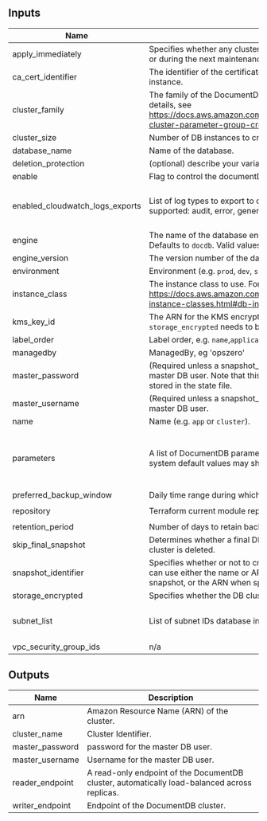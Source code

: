 ## Inputs

| Name | Description | Type | Default | Required |
|------|-------------|------|---------|:--------:|
| apply\_immediately | Specifies whether any cluster modifications are applied immediately, or during the next maintenance window. | `bool` | `true` | no |
| ca\_cert\_identifier | The identifier of the certificate authority (CA) certificate for the DB instance. | `string` | `null` | no |
| cluster\_family | The family of the DocumentDB cluster parameter group. For more details, see https://docs.aws.amazon.com/documentdb/latest/developerguide/db-cluster-parameter-group-create.html . | `string` | `"docdb5.0"` | no |
| cluster\_size | Number of DB instances to create in the cluster | `string` | `"2"` | no |
| database\_name | Name of the database. | `string` | n/a | yes |
| deletion\_protection | (optional) describe your variable | `bool` | `null` | no |
| enable | Flag to control the documentDB creation. | `bool` | `true` | no |
| enabled\_cloudwatch\_logs\_exports | List of log types to export to cloudwatch. The following log types are supported: audit, error, general, slowquery. | `list(string)` | <pre>[<br>  "audit",<br>  "profiler"<br>]</pre> | no |
| engine | The name of the database engine to be used for this DB cluster. Defaults to `docdb`. Valid values: `docdb`. | `string` | `"docdb"` | no |
| engine\_version | The version number of the database engine to use. | `string` | `""` | no |
| environment | Environment (e.g. `prod`, `dev`, `staging`). | `string` | `""` | no |
| instance\_class | The instance class to use. For more details, see https://docs.aws.amazon.com/documentdb/latest/developerguide/db-instance-classes.html#db-instance-class-specs . | `string` | `"db.t3.medium"` | no |
| kms\_key\_id | The ARN for the KMS encryption key. When specifying `kms_key_id`, `storage_encrypted` needs to be set to `true`. | `string` | `""` | no |
| label\_order | Label order, e.g. `name`,`application`. | `list(any)` | `[]` | no |
| managedby | ManagedBy, eg 'opszero' | `string` | `"hello@opszero.com"` | no |
| master\_password | (Required unless a snapshot\_identifier is provided) Password for the master DB user. Note that this may show up in logs, and it will be stored in the state file. | `string` | `""` | no |
| master\_username | (Required unless a snapshot\_identifier is provided) Username for the master DB user. | `string` | `"root"` | no |
| name | Name  (e.g. `app` or `cluster`). | `string` | `""` | no |
| parameters | A list of DocumentDB parameters to apply. Setting parameters to system default values may show a difference on imported resources. | <pre>list(object({<br>    apply_method = optional(string)<br>    name         = string<br>    value        = string<br>  }))</pre> | `[]` | no |
| preferred\_backup\_window | Daily time range during which the backups happen. | `string` | `"07:00-09:00"` | no |
| repository | Terraform current module repo | `string` | `"https://github.com/opszero/terraform-aws-documentdb"` | no |
| retention\_period | Number of days to retain backups for. | `string` | `"7"` | no |
| skip\_final\_snapshot | Determines whether a final DB snapshot is created before the DB cluster is deleted. | `bool` | `false` | no |
| snapshot\_identifier | Specifies whether or not to create this cluster from a snapshot. You can use either the name or ARN when specifying a DB cluster snapshot, or the ARN when specifying a DB snapshot. | `string` | `""` | no |
| storage\_encrypted | Specifies whether the DB cluster is encrypted. | `bool` | `true` | no |
| subnet\_list | List of subnet IDs database instances should deploy into. | `list(string)` | <pre>[<br>  ""<br>]</pre> | no |
| vpc\_security\_group\_ids | n/a | `set(string)` | `null` | no |

## Outputs

| Name | Description |
|------|-------------|
| arn | Amazon Resource Name (ARN) of the cluster. |
| cluster\_name | Cluster Identifier. |
| master\_password | password for the master DB user. |
| master\_username | Username for the master DB user. |
| reader\_endpoint | A read-only endpoint of the DocumentDB cluster, automatically load-balanced across replicas. |
| writer\_endpoint | Endpoint of the DocumentDB cluster. |

